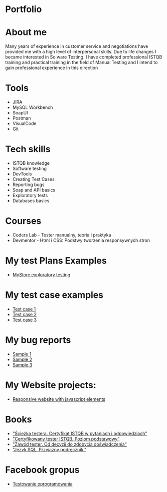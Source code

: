 # Portfolio


# About me
Many years of experience in customer service and negotiations have provided me with a high level of
interpersonal skills. Due to life changes I became interested in So ware Testing. I have completed
professional ISTQB training and practical training in the field of Manual Testing and I intend to gain
professional experience in this direction

# Tools
- JIRA
- MySQL Workbench
- SoapUI
- Postman
- VisualCode
- Git

# Tech skills
- ISTQB knowledge
- Software testing
- DevTools
- Creating Test Cases
- Reporting bugs
- Soap and API basics
- Exploratory tests
- Databases basics

# Courses
- Coders Lab - Tester manualny, teoria i praktyka
- Devmentor - Html i CSS: Podstwy tworzenia responsywnych stron 

# My test Plans Examples
  - [MyStore exploratory testing](https://docs.google.com/document/d/1kCfJZI4sADOXZeEOjKkNIdZq8siNnJJz/edit?usp=sharing&ouid=112051381720325397558&rtpof=true&sd=true)

# My test case examples
- [Test case 1](https://docs.google.com/document/d/1etviyPWp0bl6ZKh3h_9mijTfiMhO0wjw/edit?usp=sharing&ouid=112051381720325397558&rtpof=true&sd=true)
- [Test case 2](https://docs.google.com/document/d/1coStaeEgr6QzKIGXQVslWSEY9zzXOxhg/edit?usp=sharing&ouid=112051381720325397558&rtpof=true&sd=true)
- [Test case 3](https://docs.google.com/document/d/1KWK6MiFAs7no76ezS3YDc5m3RZ840uDj/edit?usp=sharing&ouid=112051381720325397558&rtpof=true&sd=true)

# My bug reports
- [Sample 1](https://docs.google.com/document/d/12xwMuuMK9NFBnQLK-tiVfhSw5eqZXKDc/edit?usp=sharing&ouid=112051381720325397558&rtpof=true&sd=true)
- [Sample 2](https://docs.google.com/document/d/1JOGjFObVi5Zqc0iWEe0AQrH6wXjEltRK/edit?usp=sharing&ouid=112051381720325397558&rtpof=true&sd=true)
- [Sample 3](https://docs.google.com/document/d/114ed9DAIs8yoAQt0zDbq-rUoK92wEIjg/edit?usp=sharing&ouid=112051381720325397558&rtpof=true&sd=true)

# My Website projects:
- [Responsive website with javascript elements](https://github.com/PrzemekHytros/Responsywna-strona-internetowa)

# Books
- ["Ścieżka testera. Certyfikat ISTQB w pytaniach i odpowiedziach"](https://helion.pl/ksiazki/sciezka-testera-certyfikat-istqb-w-pytaniach-i-odpowiedziach-rafal-podraza,istqbw.htm#format/d)
- ["Certyfikowany tester ISTQB. Poziom podstawowy"](https://ksiegarnia.pwn.pl/Zawod-tester.-Od-decyzji-do-zdobycia-doswiadczenia,743423772,p.html)
- ["Zawód tester. Od decyzji do zdobycia doświadczenia"](https://ksiegarnia.pwn.pl/Zawod-tester.-Od-decyzji-do-zdobycia-doswiadczenia,743423772,p.html)
- ["Język SQL. Przyjazny podręcznik."](https://helion.pl/ksiazki/jezyk-sql-przyjazny-podrecznik-wydanie-ii-larry-rockoff,jsqlp2.htm#format/e)

# Facebook gropus
- [Testowanie oprogramowania](https://www.facebook.com/groups/141683635854223)
